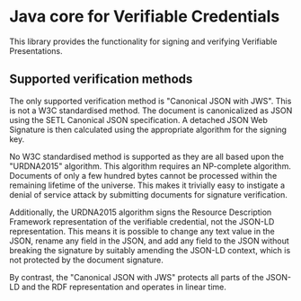 # Java core for Verifiable Credentials

This library provides the functionality for signing and verifying Verifiable Presentations.

## Supported verification methods

The only supported verification method is "Canonical JSON with JWS". This is not a W3C standardised method. The document is canonicalized as JSON using the 
SETL Canonical JSON specification. A detached JSON Web Signature is then calculated using the appropriate algorithm for the signing key.

No W3C standardised method is supported as they are all based upon the "URDNA2015" algorithm. This algorithm requires an NP-complete algorithm. Documents of 
only a few hundred bytes cannot be processed within the remaining lifetime of the universe. This makes it trivially easy to instigate a denial of service 
attack by submitting documents for signature verification.

Additionally, the URDNA2015 algorithm signs the Resource Description Framework representation of the verifiable credential, not the JSON-LD representation. 
This means it is possible to change any text value in the JSON, rename any field in the JSON, and add any field to the JSON without breaking the signature 
by suitably amending the JSON-LD context, which is not protected by the document signature.

By contrast, the "Canonical JSON with JWS" protects all parts of the JSON-LD and the RDF representation and operates in linear time.

